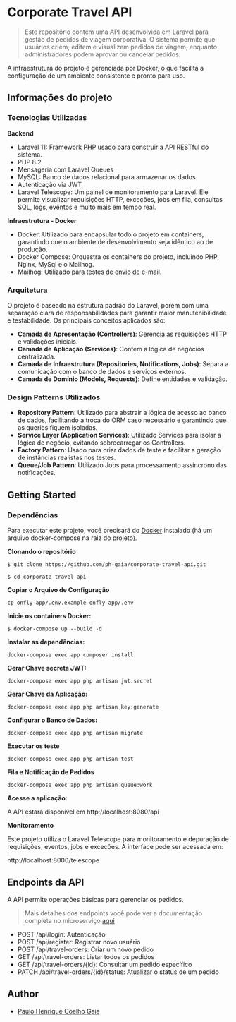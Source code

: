# Corporate Travel API
> Este repositório contém uma API desenvolvida em Laravel para gestão de pedidos de viagem corporativa. O sistema permite que usuários criem, editem e visualizem pedidos de viagem, enquanto administradores podem aprovar ou cancelar pedidos.

A infraestrutura do projeto é gerenciada por Docker, o que facilita a configuração de um ambiente consistente e pronto para uso.

## Informações do projeto

### Tecnologias Utilizadas
**Backend**

- Laravel 11: Framework PHP usado para construir a API RESTful do sistema.
- PHP 8.2
- Mensageria com Laravel Queues
- MySQL: Banco de dados relacional para armazenar os dados.
- Autenticação via JWT
- Laravel Telescope: Um painel de monitoramento para Laravel. Ele permite visualizar requisições HTTP, exceções, jobs em fila, consultas SQL, logs, eventos e muito mais em tempo real.

**Infraestrutura - Docker**

- Docker: Utilizado para encapsular todo o projeto em containers, garantindo que o ambiente de desenvolvimento seja idêntico ao de produção.
- Docker Compose: Orquestra os containers do projeto, incluindo PHP, Nginx, MySql e o Mailhog.
- Mailhog: Utilizado para testes de envio de e-mail.


### Arquitetura

O projeto é baseado na estrutura padrão do Laravel, porém com uma separação clara de responsabilidades para garantir maior manutenibilidade e testabilidade. Os principais conceitos aplicados são:
- **Camada de Apresentação (Controllers)**: Gerencia as requisições HTTP e validações iniciais.
- **Camada de Aplicação (Services)**: Contém a lógica de negócios centralizada.
- **Camada de Infraestrutura (Repositories, Notifications, Jobs)**: Separa a comunicação com o banco de dados e serviços externos.
- **Camada de Domínio (Models, Requests)**: Define entidades e validação.

### Design Patterns Utilizados

- **Repository Pattern**: Utilizado para abstrair a lógica de acesso ao banco de dados, facilitando a troca do ORM caso necessário e garantindo que as queries fiquem isoladas.
- **Service Layer (Application Services)**: Utilizado Services para isolar a lógica de negócio, evitando sobrecarregar os Controllers.
- **Factory Pattern**: Usado para criar dados de teste e facilitar a geração de instâncias realistas nos testes.
- **Queue/Job Pattern**: Utilizado Jobs para processamento assíncrono das notificações.

## Getting Started

### Dependências
Para executar este projeto, você precisará do [Docker](https://www.docker.com/) instalado (há um arquivo docker-compose na raiz do projeto).

**Clonando o repositório**
```shell
$ git clone https://github.com/ph-gaia/corporate-travel-api.git

$ cd corporate-travel-api
```

**Copiar o Arquivo de Configuração**
```
cp onfly-app/.env.example onfly-app/.env
```

**Inicie os containers Docker:**
```
$ docker-compose up --build -d
```

**Instalar as dependências:**
```
docker-compose exec app composer install
```

**Gerar Chave secreta JWT:**
```
docker-compose exec app php artisan jwt:secret
```

**Gerar Chave da Aplicação:**
```
docker-compose exec app php artisan key:generate
```

**Configurar o Banco de Dados:**
```
docker-compose exec app php artisan migrate
```

**Executar os teste**
```
docker-compose exec app php artisan test
```

**Fila e Notificação de Pedidos**
```
docker-compose exec app php artisan queue:work
```

**Acesse a aplicação:**

A API estará disponível em http://localhost:8080/api

**Monitoramento**

Este projeto utiliza o Laravel Telescope para monitoramento e depuração de requisições, eventos, jobs e exceções.
A interface pode ser acessada em:

http://localhost:8000/telescope

## Endpoints da API

A API permite operações básicas para gerenciar os pedidos.
> Mais detalhes dos endpoints você pode ver a documentação completa no microserviço [aqui](https://github.com/ph-gaia/corporate-travel-api/blob/main/onfly-app/README.md)

- POST /api/login: Autenticação
- POST /api/register: Registrar novo usuário
- POST /api/travel-orders: Criar um novo pedido
- GET /api/travel-orders: Listar todos os pedidos
- GET /api/travel-orders/{id}: Consultar um pedido específico
- PATCH /api/travel-orders/{id}/status: Atualizar o status de um pedido


## Author
- [Paulo Henrique Coelho Gaia](https://www.linkedin.com/in/ph-gaia)
